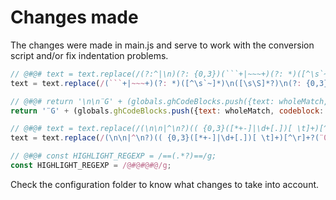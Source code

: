 # Changes made

The changes were made in main.js and serve to work with the conversion script and/or fix indentation problems.

```javascript
// @#@# text = text.replace(/(?:^|\n)(?: {0,3})(```+|~~~+)(?: *)([^\s`~]*)\n([\s\S]*?)\n(?: {0,3})\1/g, function (wholeMatch, delim, language, codeblock) {
text = text.replace(/(```+|~~~+)(?: *)([^\s`~]*)\n([\s\S]*?)\n(?: {0,3})\1/g, function (wholeMatch, delim, language, codeblock) {
```

```javascript
// @#@# return '\n\n¨G' + (globals.ghCodeBlocks.push({text: wholeMatch, codeblock: codeblock}) - 1) + 'G\n\n';
return '¨G' + (globals.ghCodeBlocks.push({text: wholeMatch, codeblock: codeblock}) - 1) + 'G\n\n';
```

```javascript
// @#@# text = text.replace(/(\n\n|^\n?)(( {0,3}([*+-]|\d+[.])[ \t]+)[^\r]+?(¨0|\n{2,}(?=\S)(?![ \t]*(?:[*+-]|\d+[.])[ \t]+)))/gm,
text = text.replace(/(\n\n|^\n?)(( {0,3}([*+-]|\d+[.])[ \t]+)[^\r]+?(¨0|\n{2,}(((\s{3,}¨G\dG\n{1,}\s{3,}[\s\S]*?)(?=(\n^\S)))|(?=\S))(?![ \t]*(?:[*+-]|\d+[.])[ \t]+)))/gm,
```

```javascript
// @#@# const HIGHLIGHT_REGEXP = /==(.*?)==/g;
const HIGHLIGHT_REGEXP = /@#@#@#@/g;
```

Check the configuration folder to know what changes to take into account.